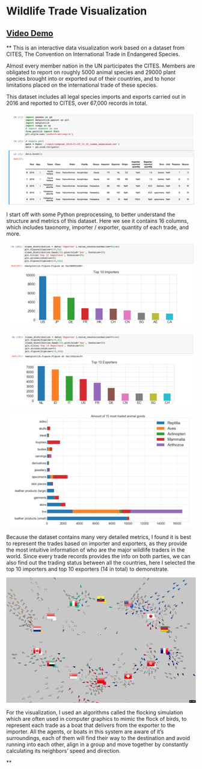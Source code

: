 # Wildlife Trade Visualization

## [Video Demo](http://cyxu.tv/portfolio/worlds-top-wildlife-buyers-and-sellers-in-2016/)

**
This is an interactive data visualization work based on a dataset from CITES, The Convention on International Trade in Endangered Species.

Almost every member nation in the UN participates the CITES. Members are obligated to report on roughly 5000 animal species and 29000 plant species brought into or exported out of their countries, and to honor limitations placed on the international trade of these species.

This dataset includes all legal species imports and exports carried out in 2016 and reported to CITES, over 67,000 records in total.

![img1](img/datavis_1.png "Data processing")

I start off with some Python preprocessing, to better understand the structure and metrics of this dataset. Here we see it contains 16 columns, which includes taxonomy, importer / exporter, quantity of each trade, and more.

![img2](img/datavis_2.png "Data processing")

![img3](img/datavis_3.png "Data processing")

![img4](img/datavis_4.png "Data processing")

Because the dataset contains many very detailed metrics, I found it is best to represent the trades based on importer and exporters, as they provide the most intuitive information of who are the major wildlife traders in the world. Since every trade records provides the info on both parties, we can also find out the trading status between all the countries, here I selected the top 10 importers and top 10 exporters (14 in total) to demonstrate.

![demo](img/gif.gif "GIF demo")

For the visualization, I used an algorithms called the flocking simulation which are often used in computer graphics to mimic the flock of birds, to represent each trade as a boat that delivers from the exporter to the importer. All the agents, or boats in this system are aware of it’s surroundings, each of them will find their way to the destination and avoid running into each other, align in a group and move together by constantly calculating its neighbors’ speed and direction.

**
